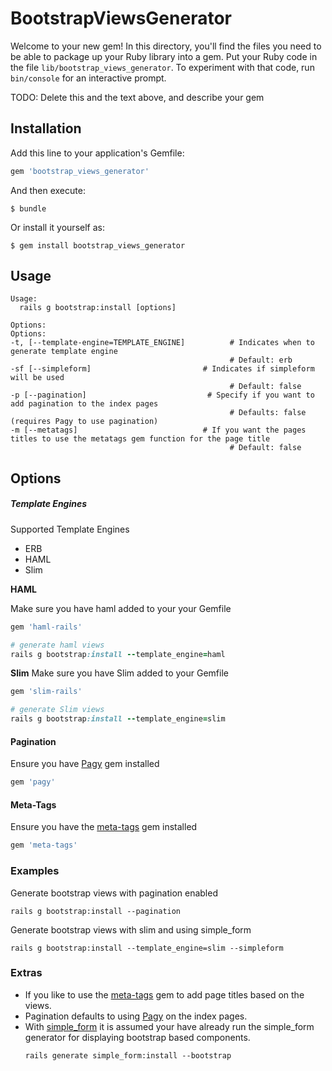 # BootstrapViewsGenerator

Welcome to your new gem! In this directory, you'll find the files you need to be able to package up your Ruby library into a gem. Put your Ruby code in the file `lib/bootstrap_views_generator`. To experiment with that code, run `bin/console` for an interactive prompt.

TODO: Delete this and the text above, and describe your gem

## Installation

Add this line to your application's Gemfile:

```ruby
gem 'bootstrap_views_generator'
```

And then execute:

    $ bundle

Or install it yourself as:

    $ gem install bootstrap_views_generator

## Usage

```shell
Usage:
  rails g bootstrap:install [options]

Options:
Options:
-t, [--template-engine=TEMPLATE_ENGINE]          # Indicates when to generate template engine
                                                 # Default: erb
-sf [--simpleform]                         # Indicates if simpleform will be used
                                                 # Default: false
-p [--pagination]                           # Specify if you want to add pagination to the index pages
                                                 # Defaults: false (requires Pagy to use pagination)
-m [--metatags]                            # If you want the pages titles to use the metatags gem function for the page title
                                                 # Default: false
```

## Options

##### Template Engines

Supported Template Engines

* ERB
* HAML
* Slim

**HAML**

Make sure you have haml added to your your Gemfile
```ruby
gem 'haml-rails'

# generate haml views
rails g bootstrap:install --template_engine=haml
```

**Slim**
Make sure you have Slim added to your Gemfile
```ruby
gem 'slim-rails'

# generate Slim views
rails g bootstrap:install --template_engine=slim
```

#### Pagination

Ensure you have [Pagy](https://github.com/ddnexus/pagy) gem installed
```ruby
gem 'pagy'
```


#### Meta-Tags
Ensure you have the [meta-tags](https://github.com/kpumuk/meta-tags) gem installed
```ruby
gem 'meta-tags'
```

### Examples

Generate bootstrap views with pagination enabled
```shell
rails g bootstrap:install --pagination
```

Generate bootstrap views with slim and using simple_form
```shell
rails g bootstrap:install --template_engine=slim --simpleform
```


### Extras

* If you like to use the [meta-tags](https://github.com/kpumuk/meta-tags) gem to add page titles based on the views.
* Pagination defaults to using [Pagy](https://github.com/ddnexus/pagy) on the index pages.
* With [simple_form](https://github.com/plataformatec/simple_form) it is assumed your have already run the simple_form generator for displaying bootstrap based components.
  ```shell
  rails generate simple_form:install --bootstrap
  ```

